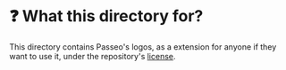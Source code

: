 # ❓ What this directory for?
This directory contains Passeo's logos, as a extension for anyone if they want to use it, under the repository's [license](https://github.com/ArjunSharda/Passeo/blob/main/LICENSE).
